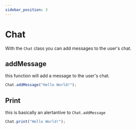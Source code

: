 ```yaml
---
sidebar_position: 3
---
```


# Chat

With the `Chat` class you can add messages to the user's chat.

## addMessage

this function will add a message to the user's chat.

```js
Chat.addMessage("Hello World!");
```


## Print

this is basically an alertantive to `Chat.addMessage`

```js
Chat.print("Hello World!");
```
